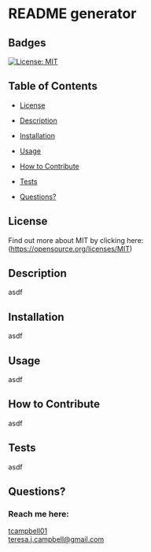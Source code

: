 # README generator


  ## Badges

  [![License: MIT](https://img.shields.io/badge/License-MIT-yellow.svg)](https://opensource.org/licenses/MIT)

  ## Table of Contents

  * [License](#license)

  * [Description](#description)

  * [Installation](#installation)

  * [Usage](#usage)

  * [How to Contribute](#how-to-contribute)

  * [Tests](#tests)

  * [Questions?](#questions)

  ## License
  Find out more about MIT by clicking here:
  (https://opensource.org/licenses/MIT)

  ## Description

  asdf

  ## Installation

  asdf

  ## Usage

  asdf

  ## How to Contribute
  
  asdf

  ## Tests
  asdf

  ## Questions?

  ### Reach me here: 
  [tcampbell01](https://github.com/tcampbell01)  
  teresa.j.campbell@gmail.com